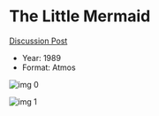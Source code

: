 # The Little Mermaid

[Discussion Post](https://www.avsforum.com/threads/bass-eq-for-filtered-movies.2995212/post-57639148)

* Year: 1989
* Format: Atmos

![img 0](https://i.imgur.com/haGbmJX.jpg)

![img 1](https://i.imgur.com/S8mrqyL.jpg)

